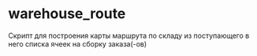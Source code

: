 # warehouse_route
Скрипт для построения карты маршрута по складу из поступающего в него списка ячеек на сборку заказа(-ов)

